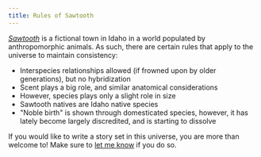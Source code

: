 ```yaml
---
title: Rules of Sawtooth
---
```


[*Sawtooth*](/fiction/sawtooth/) is a fictional town in Idaho in a world populated by anthropomorphic animals. As such, there are certain rules that apply to the universe to maintain consistency:

* Interspecies relationships allowed (if frowned upon by older generations), but no hybridization
* Scent plays a big role, and similar anatomical considerations
* However, species plays only a slight role in size
* Sawtooth natives are Idaho native species
* "Noble birth" is shown through domesticated species, however, it has lately become largely discredited, and is starting to dissolve

If you would like to write a story set in this universe, you are more than welcome to! Make sure to [let me know](mailto:makyo@drab-makyo.com) if you do so.
